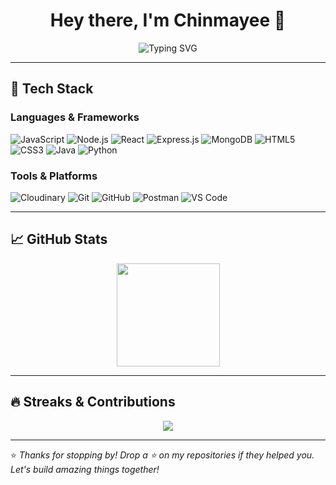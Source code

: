 <h1 align="center">Hey there, I'm Chinmayee 👋</h1>

<p align="center">
  <img src="https://readme-typing-svg.herokuapp.com?font=Fira+Code&pause=1000&color=00BFFF&width=500&center=true&vCenter=true&lines=Crafting+clean+code+with+passion...;Always+learning+something+new!;Building+the+future+of+tech..." alt="Typing SVG" />
</p>

---

## 🔧 Tech Stack

### Languages & Frameworks

![JavaScript](https://img.shields.io/badge/-JavaScript-F7DF1E?logo=javascript&logoColor=black&style=flat)
![Node.js](https://img.shields.io/badge/-Node.js-339933?logo=node.js&logoColor=white&style=flat)
![React](https://img.shields.io/badge/-React-61DAFB?logo=react&logoColor=black&style=flat)
![Express.js](https://img.shields.io/badge/-Express.js-000000?logo=express&logoColor=white&style=flat)
![MongoDB](https://img.shields.io/badge/-MongoDB-47A248?logo=mongodb&logoColor=white&style=flat)
![HTML5](https://img.shields.io/badge/-HTML5-E34F26?logo=html5&logoColor=white&style=flat)
![CSS3](https://img.shields.io/badge/-CSS3-1572B6?logo=css3&logoColor=white&style=flat)
![Java](https://img.shields.io/badge/-Java-007396?logo=java&logoColor=white&style=flat)
![Python](https://img.shields.io/badge/-Python-3776AB?logo=python&logoColor=white&style=flat)


### Tools & Platforms

![Cloudinary](https://img.shields.io/badge/-Cloudinary-3448C5?logo=cloudinary&logoColor=white&style=flat)
![Git](https://img.shields.io/badge/-Git-F05032?logo=git&logoColor=white&style=flat)
![GitHub](https://img.shields.io/badge/-GitHub-181717?logo=github&logoColor=white&style=flat)
![Postman](https://img.shields.io/badge/-Postman-FF6C37?logo=postman&logoColor=white&style=flat)
![VS Code](https://img.shields.io/badge/-VSCode-007ACC?logo=visual-studio-code&logoColor=white&style=flat)

---

## 📈 GitHub Stats

<p align="center">
  <img src="https://github-readme-stats.vercel.app/api/top-langs/?username=chinmayee-cj&layout=compact&theme=radical" height="165" />
</p>


---

## 🔥 Streaks & Contributions

<p align="center">
  <img src="https://streak-stats.demolab.com?user=chinmayee-cj" />
</p>

---

⭐ *Thanks for stopping by! Drop a ⭐ on my repositories if they helped you. Let's build amazing things together!*
